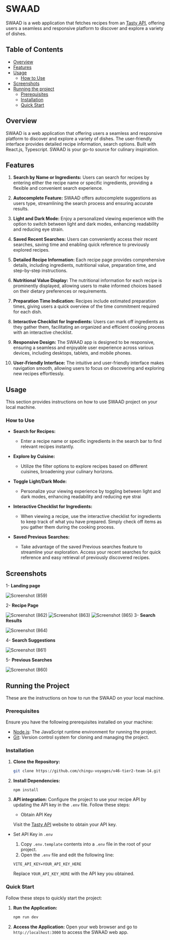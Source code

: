 # SWAAD

SWAAD is a web application that fetches recipes from an [Tasty API](https://rapidapi.com/apidojo/api/tasty), offering users a seamless and responsive platform to discover and explore a variety of dishes. 

## Table of Contents

- [Overview](#overview)
- [Features](#features)
- [Usage](#usage)
  - [How to Use](#how-to-use)
- [Screenshots](#screenshots)
- [Running the project](#runnig-the-project)
  - [Prerequisites](#prerequisites)
  - [Installation](#installation)
  - [Quick Start](#quick-start)

## Overview
SWAAD is a web application that  offering users a seamless and responsive platform to discover and explore a variety of dishes. The user-friendly interface provides detailed recipe information, search options.
 Built with React.js, Typescript. SWAAD is your go-to source for culinary inspiration.

 ## Features

1. **Search by Name or Ingredients:**
Users can search for recipes by entering either the recipe name or specific ingredients, providing a flexible and convenient search experience.

2. **Autocomplete Feature:**
SWAAD offers autocomplete suggestions as users type, streamlining the search process and ensuring accurate results.

3. **Light and Dark Mode:**
Enjoy a personalized viewing experience with the option to switch between light and dark modes, enhancing readability and reducing eye strain.

4. **Saved Recent Searches:**
Users can conveniently access their recent searches, saving time and enabling quick reference to previously explored recipes.

5. **Detailed Recipe Information:**
Each recipe page provides comprehensive details, including ingredients, nutritional value, preparation time, and step-by-step instructions.

6. **Nutritional Value Display:**
The nutritional information for each recipe is prominently displayed, allowing users to make informed choices based on their dietary preferences or requirements.

7. **Preparation Time Indication:**
Recipes include estimated preparation times, giving users a quick overview of the time commitment required for each dish.

8. **Interactive Checklist for Ingredients:**
Users can mark off ingredients as they gather them, facilitating an organized and efficient cooking process with an interactive checklist.

9. **Responsive Design:**
The SWAAD app is designed to be responsive, ensuring a seamless and enjoyable user experience across various devices, including desktops, tablets, and mobile phones.

10. **User-Friendly Interface:**
The intuitive and user-friendly interface makes navigation smooth, allowing users to focus on discovering and exploring new recipes effortlessly.

## Usage
This section provides instructions on how to use SWAAD project on your local machine.

### How to Use


- **Search for Recipes:**
  - Enter a recipe name or specific ingredients in the search bar to find relevant recipes instantly.

- **Explore by Cuisine:**
  - Utilize the filter options to explore recipes based on different cuisines, broadening your culinary horizons.

- **Toggle Light/Dark Mode:**
  - Personalize your viewing experience by toggling between light and dark modes, enhancing readability and reducing eye strai

- **Interactive Checklist for Ingredients:**
  - When viewing a recipe, use the interactive checklist for ingredients to keep track of what you have prepared. Simply check off items as you gather them during the cooking process.

- **Saved Previous Searches:**
  - Take advantage of the saved Previous searches feature to streamline your exploration. Access your recent searches for quick reference and easy retrieval of previously discovered recipes.


## Screenshots
1- **Landing page**

![Screenshot (859)](https://github.com/chingu-voyages/v46-tier2-team-14/assets/72970648/418648dd-5d1b-4a44-a7f5-6a2a3f406821)

2- **Recipe Page**

![Screenshot (862)](https://github.com/chingu-voyages/v46-tier2-team-14/assets/72970648/9318e465-63db-4886-9c4b-d601d0967a16)
![Screenshot (863)](https://github.com/chingu-voyages/v46-tier2-team-14/assets/72970648/00bc17a5-6819-4578-bb61-e4cd2f860c6c)
![Screenshot (865)](https://github.com/chingu-voyages/v46-tier2-team-14/assets/72970648/868b96df-fa01-4881-8e2c-9d475818d373)
3- **Search Results**

![Screenshot (864)](https://github.com/chingu-voyages/v46-tier2-team-14/assets/72970648/8b552526-100d-48a7-b8bd-121279d4c131)

4- **Search Suggestions**

![Screenshot (861)](https://github.com/chingu-voyages/v46-tier2-team-14/assets/72970648/10cfbff2-3f68-4a71-9661-114898f614f5)

5- **Previous Searches**

![Screenshot (860)](https://github.com/chingu-voyages/v46-tier2-team-14/assets/72970648/6f0c3017-c9a4-45bd-825b-e4ec2c4c5531)

## Running the Project
These are the instructions on how to run the SWAAD on your local machine.

### Prerequisites

Ensure you have the following prerequisites installed on your machine:

- [Node.js](https://nodejs.org/en/download/): The JavaScript runtime environment for running the project.
- [Git](https://git-scm.com/book/en/v2/Getting-Started-Installing-Git): Version control system for cloning and managing the project.

### Installation

1. **Clone the Repository:**
    ```bash
    git clone https://github.com/chingu-voyages/v46-tier2-team-14.git
 
    ```

2. **Install Dependencies:**
    ```bash
    npm install
3. **API integration:**
Configure the project to use your recipe API by updating the API key in the `.env` file. Follow these steps:
   - Obtain API Key

    Visit the [Tasty API](https://rapidapi.com/apidojo/api/tasty) website to obtain your API key.

  - Set API Key in `.env`

    1. Copy `.env.template` contents into a `.env` file in the root of your project.
    2. Open the `.env` file and edit the following line:

    ```env
    VITE_API_KEY=YOUR_API_KEY_HERE
    ```

    Replace `YOUR_API_KEY_HERE` with the API key you obtained.

### Quick Start
Follow these steps to quickly start the project:
1. **Run the Application:**
    ```bash
    npm run dev
    ```

2. **Access the Application:**
   Open your web browser and go to `http://localhost:3000` to access the SWAAD web app.